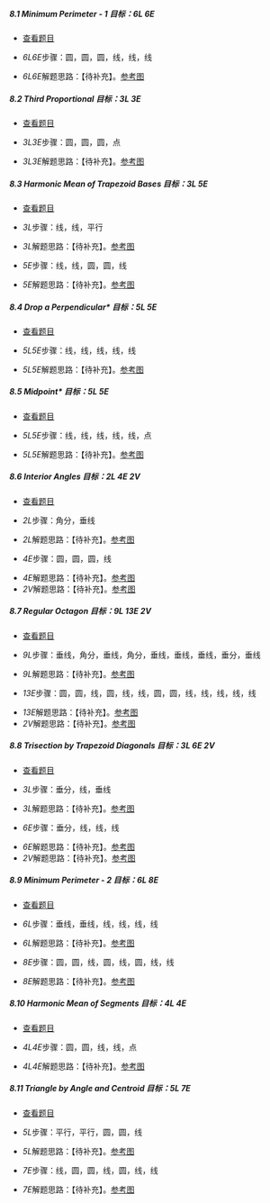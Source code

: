 ##### 8.1 Minimum Perimeter - 1 *目标：6L 6E*
- [查看题目](images/level/a-min-perimeter.png) 
+ *6L6E*步骤：圆，圆，圆，线，线，线
- *6L6E*解题思路：【待补充】。[参考图](solved/8.1.6L6E.png)


##### 8.2 Third Proportional *目标：3L 3E*
- [查看题目](images/level/3rd-proportional.png) 
+ *3L3E*步骤：圆，圆，圆，点
- *3L3E*解题思路：【待补充】。[参考图](solved/8.2.3L3E.png)


##### 8.3 Harmonic Mean of Trapezoid Bases *目标：3L 5E*
- [查看题目](images/level/trapezoid-harm-mean.png) 
+ *3L*步骤：线，线，平行
- *3L*解题思路：【待补充】。[参考图](solved/8.3.3L.png)
+ *5E*步骤：线，线，圆，圆，线
- *5E*解题思路：【待补充】。[参考图](solved/8.3.5E.png)


##### 8.4 Drop a Perpendicular* *目标：5L 5E*
- [查看题目](images/level/l-drop-perp.png) 
+ *5L5E*步骤：线，线，线，线，线
- *5L5E*解题思路：【待补充】。[参考图](solved/8.4.5L5E.png)


##### 8.5 Midpoint* *目标：5L 5E*
- [查看题目](images/level/l-midpoint.png) 
+ *5L5E*步骤：线，线，线，线，线，点
- *5L5E*解题思路：【待补充】。[参考图](solved/8.5.5L5E.png)


##### 8.6 Interior Angles *目标：2L 4E 2V*
- [查看题目](images/level/interior-angles.png) 
+ *2L*步骤：角分，垂线
- *2L*解题思路：【待补充】。[参考图](solved/8.6.2L.png)
+ *4E*步骤：圆，圆，圆，线
- *4E*解题思路：【待补充】。[参考图](solved/8.6.4E.png)
- *2V*解题思路：【待补充】。[参考图](solved/8.6.2V.png)


##### 8.7 Regular Octagon *目标：9L 13E 2V*
- [查看题目](images/level/octagon-by-side.png) 
+ *9L*步骤：垂线，角分，垂线，角分，垂线，垂线，垂线，垂分，垂线
- *9L*解题思路：【待补充】。[参考图](solved/8.7.9L.png)
+ *13E*步骤：圆，圆，线，圆，线，线，圆，圆，线，线，线，线，线
- *13E*解题思路：【待补充】。[参考图](solved/8.7.13E.png)
- *2V*解题思路：【待补充】。[参考图](solved/8.7.2V.png)


##### 8.8 Trisection by Trapezoid Diagonals *目标：3L 6E 2V*
- [查看题目](images/level/trapezoid-cut3.png) 
+ *3L*步骤：垂分，线，垂线
- *3L*解题思路：【待补充】。[参考图](solved/8.8.3L.png)
+ *6E*步骤：垂分，线，线，线
- *6E*解题思路：【待补充】。[参考图](solved/8.8.6E.png)
- *2V*解题思路：【待补充】。[参考图](solved/8.8.2V.png)


##### 8.9 Minimum Perimeter - 2 *目标：6L 8E*
- [查看题目](images/level/orthic-triangle.png) 
+ *6L*步骤：垂线，垂线，线，线，线，线
- *6L*解题思路：【待补充】。[参考图](solved/8.9.6L.png)
+ *8E*步骤：圆，圆，线，圆，线，圆，线，线
- *8E*解题思路：【待补充】。[参考图](solved/8.9.8E.png)


##### 8.10 Harmonic Mean of Segments *目标：4L 4E*
- [查看题目](images/level/harmonic-mean.png) 
+ *4L4E*步骤：圆，圆，线，线，点
- *4L4E*解题思路：【待补充】。[参考图](solved/8.10.4L4E.png)


##### 8.11 Triangle by Angle and Centroid *目标：5L 7E*
- [查看题目](images/level/a-tr-by-centroid.png) 
+ *5L*步骤：平行，平行，圆，圆，线
- *5L*解题思路：【待补充】。[参考图](solved/8.11.5L.png)
+ *7E*步骤：线，圆，圆，线，圆，线，线
- *7E*解题思路：【待补充】。[参考图](solved/8.11.7E.png)

